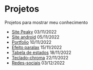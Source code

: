 # Projetos
 Projetos para mostrar meu conhecimento

<ul>
 <li><a href="https://sapuiat.github.io/projetos/peaky/index.html">Site Peaky</a> 03/11/2022
 <li><a href="https://sapuiat.github.io/projetos/android/index.html">Site android</a> 05/11/2022
 <li><a href="https://sapuiat.github.io/projetos/mini-portfolio/index.html">Portfolio</a> 10/11/2022
 <li><a href="https://sapuiat.github.io/projetos/paralax/index.html">Efeito paralax</a> 15/11/2022
 <li><a href="https://sapuiat.github.io/projetos/tabela-estados/index.html">Tabela de estados</a> 18/11/2022
 <li><a href="https://sapuiat.github.io/projetos/tabela-chroma/index.html">Teclado-chroma</a> 22/11/2022
 <li><a href="https://sapuiat.github.io/projetos/projeto-social/index.html">Redes-sociais</a> 03/12/2022
 


